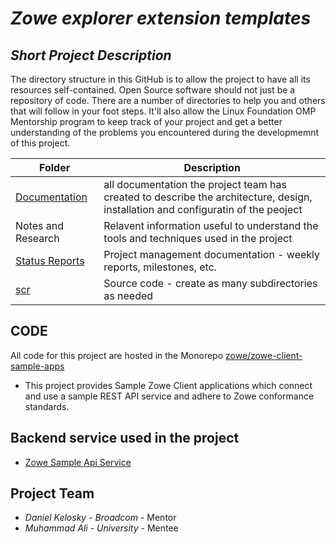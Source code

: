 # *Zowe explorer extension templates*
## *Short Project Description*
The directory structure in this GitHub is to allow the project to have all its resources self-contained.
Open Source software should not just be a repository of code.  There are a number of directories to help you and others that will 
follow in your foot steps.  It'll also allow the Linux Foundation OMP Mentorship program to keep track of your project and get
a better understanding of the problems you encountered during the developmemnt of this project.

| Folder | Description |
|---|---|
| [Documentation](https://github.com/muhammad-md/Zowe-explorer-extension-templates/tree/master/Documentation) |  all documentation the project team has created to describe the architecture, design, installation and configuratin of the peoject |
| Notes and Research | Relavent information useful to understand the tools and techniques used in the project |
| [Status Reports](https://github.com/muhammad-md/Zowe-explorer-extension-templates/tree/master/Status%20Reports) | Project management documentation - weekly reports, milestones, etc. |
| [scr](https://github.com/muhammad-md/Zowe-explorer-extension-templates/blob/master/src/Readme.md) | Source code - create as many subdirectories as needed |

## CODE
All code for this project are hosted in the Monorepo [zowe/zowe-client-sample-apps](https://github.com/zowe/zowe-client-sample-apps)
- This project provides Sample Zowe Client applications which connect and use a sample REST API service and adhere to Zowe conformance standards.
## Backend service used in the project
* [Zowe Sample Api Service](https://github.com/zowe/sample-spring-boot-api-service/blob/master/zowe-rest-api-sample-spring/README.md)

## Project Team
- *Daniel Kelosky*  - *Broadcom* - Mentor
- *Muhammad Ali* - *University* - Mentee
